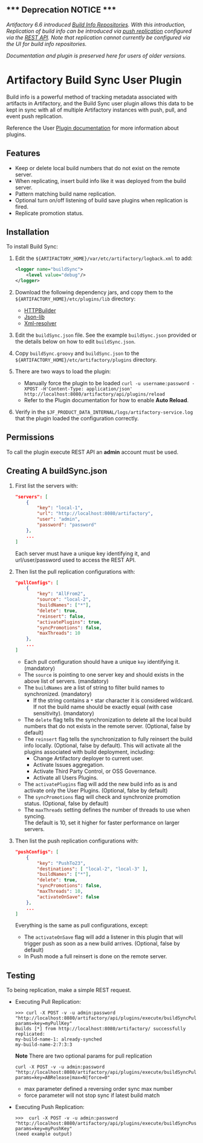 ## __*** Deprecation NOTICE ***__

*Artifactory 6.6 introduced [Build Info Repositories](https://www.jfrog.com/confluence/display/RTF/Release+Notes#ReleaseNotes-Artifactory6.6).  With this introduction, Replication of build info can be introduced via [push replication](https://www.jfrog.com/confluence/display/RTF/Repository+Replication#RepositoryReplication-PushReplication) configured via the [REST API](https://www.jfrog.com/confluence/display/RTF/Repository+Replication#RepositoryReplication-ReplicatingwithRESTAPI). Note that replication cannot currently be configured via the UI for build info repositories.*

*Documentation and plugin is preserved here for users of older versions.*



Artifactory Build Sync User Plugin
==================================

Build info is a powerful method of tracking metadata associated with artifacts
in Artifactory, and the Build Sync user plugin allows this data to be kept in
sync with all of multiple Artifactory instances with push, pull, and event push
replication.

Reference the User [Plugin documentation](https://www.jfrog.com/confluence/display/JFROG/User+Plugins)
for more information about plugins.

Features
--------

- Keep or delete local build numbers that do not exist on the remote server.
- When replicating, insert build info like it was deployed from the build
  server.
- Pattern matching build name replication.
- Optional turn on/off listening of build save plugins when replication is
  fired.
- Replicate promotion status.

Installation
------------

To install Build Sync:

1. Edit the `${ARTIFACTORY_HOME}/var/etc/artifactory/logback.xml` to add:

   ```xml
   <logger name="buildSync">
       <level value="debug"/>
   </logger>
   ```

1. Download the following dependency jars, and copy them to the
   `${ARTIFACTORY_HOME}/etc/plugins/lib` directory:
   * [HTTPBuilder](https://bintray.com/bintray/jcenter/org.codehaus.groovy.modules.http-builder%3Ahttp-builder/_latestVersion)
   * [Json-lib](https://bintray.com/bintray/jcenter/net.sf.json-lib%3Ajson-lib/_latestVersion)
   * [Xml-resolver](https://bintray.com/bintray/jcenter/xml-resolver%3Axml-resolver/_latestVersion)
1. Edit the `buildSync.json` file. See the example `buildSync.json` provided or
   the details below on how to edit `buildSync.json`.
1. Copy `buildSync.groovy` and `buildSync.json` to the `${ARTIFACTORY_HOME}/etc/artifactory/plugins` directory.
1. There are two ways to load the plugin:
   - Manually force the plugin to be loaded `curl -u username:password -XPOST -H'Content-Type: application/json' http://localhost:8080/artifactory/api/plugins/reload`
   - Refer to the Plugin documentation for how to enable **Auto Reload**.
1. Verify in the `$JF_PRODUCT_DATA_INTERNAL/logs/artifactory-service.log` that the plugin
   loaded the configuration correctly.

Permissions
-----------

To call the plugin execute REST API an **admin** account must be used.

Creating A buildSync.json
-------------------------

1. First list the servers with:

   ```json
   "servers": [
       {
           "key": "local-1",
           "url": "http://localhost:8080/artifactory",
           "user": "admin",
           "password": "password"
       },
       ...
   ]
   ```

   Each server must have a unique key identifying it, and url/user/password used
   to access the REST API.

1. Then list the pull replication configurations with:

   ```json
   "pullConfigs": [
       {
           "key": "AllFrom2",
           "source": "local-2",
           "buildNames": ["*"],
           "delete": true,
           "reinsert": false,
           "activatePlugins": true,
           "syncPromotions": false,
           "maxThreads": 10
       },
       ...
   ]
   ```

   - Each pull configuration should have a unique `key` identifying it.
     (mandatory)
   - The `source` is pointing to one server key and should exists in the above
     list of servers. (mandatory)
   - The `buildNames` are a list of string to filter build names to
     synchronized. (mandatory)
     - If the string contains a `*` star character it is considered wildcard. If
       not the build name should be exactly equal (with case sensitivity). (mandatory)
   - The `delete` flag tells the synchronization to delete all the local build
     numbers that do not exists in the remote server. (Optional, false by
     default)
   - The `reinsert` flag tells the synchronization to fully reinsert the build
     info locally. (Optional, false by default). This will activate all the
     plugins associated with build deployment, including:
     - Change Artifactory deployer to current user.
     - Activate Issues aggregation.
     - Activate Third Party Control, or OSS Governance.
     - Activate all Users Plugins.
   - The `activatePlugins` flag will add the new build info as is and activate
     only the User Plugins. (Optional, false by default)
   - The `syncPromotions` flag will check and synchronize promotion status. (Optional, false by default)
   - The `maxThreads` setting defines the number of threads to use when syncing.  
     The default is 10, set it higher for faster performance on larger servers.

1. Then list the push replication configurations with:

   ```json
   "pushConfigs": [
       {
           "key": "PushTo23",
           "destinations": [ "local-2", "local-3" ],
           "buildNames": ["*"],
           "delete": true,
           "syncPromotions": false,
           "maxThreads": 10,
           "activateOnSave": false
       },
       ...
   ]
   ```

   Everything is the same as pull configurations, except:
   - The `activateOnSave` flag will add a listener in this plugin that will trigger push as soon as a new build arrives. (Optional, false by default)   
   - In Push mode a full reinsert is done on the remote server.

Testing
-------

   To being replication, make a simple REST request.

   - Executing Pull Replication:

     ```
     >>> curl -X POST -v -u admin:password "http://localhost:8080/artifactory/api/plugins/execute/buildSyncPullConfig?params=key=myPullKey"
     Builds [*] from http://localhost:8080/artifactory/ successfully replicated:
     my-build-name-1: already-synched
     my-build-name-2:7:3:3
     ```

     **Note** There are two optional params for pull replication
     ```
     curl -X POST -v -u admin:password "http://localhost:8080/artifactory/api/plugins/execute/buildSyncPullConfig?params=key=ABRelease|max=N|force=0"
     ```
        - max parameter defined a reversing order sync max number
        - force parameter will not stop sync if latest build match

   - Executing Push Replication:

     ```
     >>>  curl -X POST -v -u admin:password "http://localhost:8080/artifactory/api/plugins/execute/buildSyncPushConfig?params=key=myPushKey"
     (need example output)
     ```
